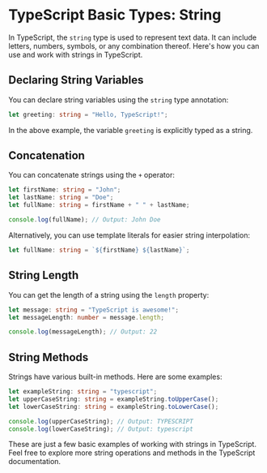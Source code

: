 # TypeScript Basic Types: String

In TypeScript, the `string` type is used to represent text data. It can include letters, numbers, symbols, or any combination thereof. Here's how you can use and work with strings in TypeScript.

## Declaring String Variables

You can declare string variables using the `string` type annotation:

```typescript
let greeting: string = "Hello, TypeScript!";
```

In the above example, the variable `greeting` is explicitly typed as a string.

## Concatenation

You can concatenate strings using the `+` operator:

```typescript
let firstName: string = "John";
let lastName: string = "Doe";
let fullName: string = firstName + " " + lastName;

console.log(fullName); // Output: John Doe
```

Alternatively, you can use template literals for easier string interpolation:

```typescript
let fullName: string = `${firstName} ${lastName}`;
```

## String Length

You can get the length of a string using the `length` property:

```typescript
let message: string = "TypeScript is awesome!";
let messageLength: number = message.length;

console.log(messageLength); // Output: 22
```

## String Methods

Strings have various built-in methods. Here are some examples:

```typescript
let exampleString: string = "typescript";
let upperCaseString: string = exampleString.toUpperCase();
let lowerCaseString: string = exampleString.toLowerCase();

console.log(upperCaseString); // Output: TYPESCRIPT
console.log(lowerCaseString); // Output: typescript
```

These are just a few basic examples of working with strings in TypeScript. Feel free to explore more string operations and methods in the TypeScript documentation.
